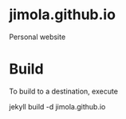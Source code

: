 # jimola.github.io
Personal website

# Build

To build to a destination, execute

jekyll build -d jimola.github.io 
